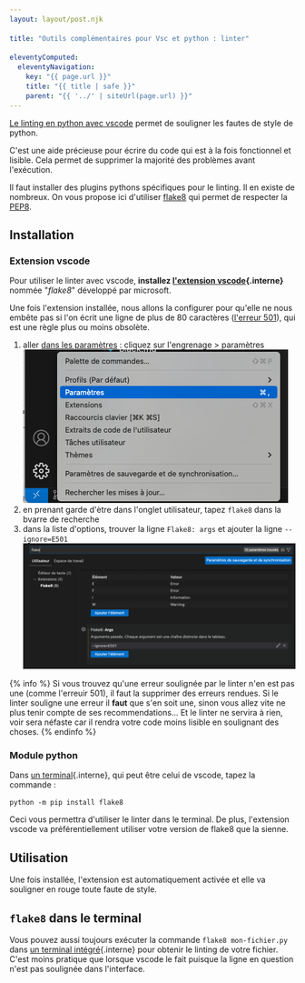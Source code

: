 ```yaml
---
layout: layout/post.njk

title: "Outils complémentaires pour Vsc et python : linter"

eleventyComputed:
  eleventyNavigation:
    key: "{{ page.url }}"
    title: "{{ title | safe }}"
    parent: "{{ '../' | siteUrl(page.url) }}"
---
```


<!-- début résumé -->

[Le linting en python avec vscode](https://code.visualstudio.com/docs/python/linting) permet de souligner les fautes de style de python.

C'est une aide précieuse pour écrire du code qui est à la fois fonctionnel et lisible. Cela permet de supprimer la majorité des problèmes avant l'exécution.

<!-- fin résumé -->

Il faut installer des plugins pythons spécifiques pour le linting. Il en existe de nombreux. On vous propose ici d'utiliser [flake8](https://flake8.pycqa.org/en/latest/) qui permet de respecter la [PEP8](https://www.python.org/dev/peps/pep-0008/).

## <span id="installation-flake8"></span> Installation

### Extension vscode

Pour utiliser le linter avec vscode, **installez [l'extension vscode](../../../prise-en-main#extensions){.interne}** nommée "*flake8*" développé par microsoft.

Une fois l'extension installée, nous allons la configurer pour qu'elle ne nous embête pas si l'on écrit une ligne de plus de 80 caractères ([l'erreur 501](https://pycodestyle.pycqa.org/en/latest/intro.html#error-codes)), qui est une règle plus ou moins obsolète.

1. aller [dans les paramètres](https://code.visualstudio.com/docs/getstarted/settings#_settings-editor) : cliquez sur l'engrenage > paramètres ![paramètres vscode](./vscode-paramètres.png)
2. en prenant garde d'ètre dans l'onglet utilisateur, tapez `flake8` dans la bvarre de recherche
3. dans la liste d'options, trouver la ligne `Flake8: args` et ajouter la ligne `--ignore=E501` ![paramètres flake8](./flake8-paramètres.png)

{% info %}
Si vous trouvez qu'une erreur soulignée par le linter n'en est pas une (comme l'erreuir 501), il faut la supprimer des erreurs rendues. Si le linter souligne une erreur il **faut** que s'en soit une, sinon vous allez vite ne plus tenir compte de ses recommendations... Et le linter ne servira à rien, voir sera néfaste car il rendra votre code moins lisible en soulignant des choses.
{% endinfo %}

### Module python

Dans [un terminal](../../../../ordinateur-développement/terminal){.interne}, qui peut être celui de vscode, tapez la commande :

```shell
python -m pip install flake8
```

Ceci vous permettra d'utiliser le linter dans le terminal. De plus, l'extension vscode va préférentiellement utiliser votre version de flake8 que la sienne.

## Utilisation

Une fois installée, l'extension est automatiquement activée et elle va souligner en rouge toute faute de  style.

## `flake8` dans le terminal

Vous pouvez aussi toujours exécuter la commande `flake8 mon-fichier.py` dans [un terminal intégré](../../../terminal#terminal-intégré){.interne} pour obtenir le linting de votre fichier. C'est moins pratique que lorsque vscode le fait puisque la ligne en question n'est pas soulignée dans l'interface.
